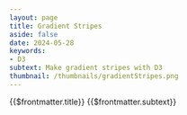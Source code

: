 ```yaml
---
layout: page
title: Gradient Stripes
aside: false
date: 2024-05-28
keywords:
- D3
subtext: Make gradient stripes with D3
thumbnail: /thumbnails/gradientStripes.png
---
```


<FigureTitle>{{$frontmatter.title}}</FigureTitle>
<SubtitleHeader>{{$frontmatter.subtext}}</SubtitleHeader>
<D3PlotContainer>
  <div class="font-light">
    <svg></svg>
  </div>
</D3PlotContainer>



<script setup>
  import { ref, computed, watch, onMounted } from 'vue';
  import * as d3 from 'd3';
  import { Legend } from '/components/legend.js';

  const dataset = ref(null);

  const width = 500;
  const height = 125;
  const marginTop = 20;
  const marginRight = 30;
  const marginBottom = 60;
  const marginLeft = 60;

  const circleRadius = 4;

  const innerWidth = width - marginLeft - marginRight;
  const innerHeight = height - marginTop - marginBottom;

  const dataFile = ref('https://raw.githubusercontent.com/dms-vep/Nipah_Malaysia_RBP_DMS/master/results/filtered_data/public_filtered/RBP_mutation_effects_cell_entry_CHO-bEFNB3.csv')

  async function fetchData() {
    const csv = await d3.csv(dataFile.value);
    const array = csv.map((d) => ({
      site: +d.site,
      wildtype: d.wildtype,
      mutant: d.mutant,
      entry: +d.entry_CHO_bEFNB3,
    }));

    const groups = d3.group(array, (d) => d.site);
    const meanData = Array.from(groups, ([site, siteData]) => ({
      site,
      entry: parseFloat(d3.mean(siteData, (d) => d.entry).toFixed(2)),
    }));

    dataset.value = meanData;
  }

  fetchData();

  const xScale = computed(() => {
    return d3.scaleLinear()
      .domain(d3.extent(dataset.value, d => d.site))
      .range([0, innerWidth])
  });

  const colorScale = computed(() => {
    return d3
      .scaleLinear()
      .domain(d3.extent(dataset.value, d => d.entry))
      .range([innerHeight, 0])
      .nice();
  });

  const xAxisGenerator = computed(() => {
    return d3.axisBottom().scale(xScale.value).tickSizeOuter(0);
  });

  const divergingColorScale = computed(() => {
    return d3.scaleDiverging(d3.interpolateRdBu)
      .domain([-4, 0, 1]);
  });

  let svg;
  onMounted(() => {
    svg = d3.select('svg')
      //.attr('width', width)
      //.attr('height', height)
      .attr('viewBox', `0 0 ${width} ${height}`)
      .append('g')
      .attr('transform', `translate(${marginLeft}, ${marginTop})`);
  });

  function makeColorChart() {

    const colorWidth = (innerWidth) / dataset.value.length;

    svg.selectAll('.color-rect')
      .data(dataset.value, d => d.site)
      .join(
        enter => enter.append('rect')
          .attr('class', 'color-rect')
          .attr('x', (d, i) => i * colorWidth)
          .attr('y', 0)
          .attr('width', colorWidth)
          .attr('height', innerHeight)
          .attr('fill', d => divergingColorScale.value(d.entry)),
        update => update
          .transition()
          .duration(2000)
          .attr('fill', d => divergingColorScale.value(d.entry)),
        exit => exit
          .remove()
      )
    const xAxis = svg.append('g')
      .attr('transform', `translate(0, ${innerHeight})`)
      .call(xAxisGenerator.value)
      .attr('font-size', '12px');

    xAxis.append('text')
      .attr('class', 'text')
      .attr('x', (innerWidth) / 2)
      .attr('y', 40)
      .attr('fill', 'currentColor')
      .attr('text-anchor', 'middle')
      .attr('font-size', '14px')
      .text('Site');

    svg.append('text')
      //.attr('class', 'text')
      .attr('x', 0)
      .attr('y', -5)
      .attr('fill', 'currentColor')
      .attr('text-anchor', 'start')
      .attr('font-size', '14px')
      .text('Mean Cell Entry');

    Legend(d3.scaleDiverging([-4, 0, 2], d3.interpolateRdBu).clamp(true), {
      //svgRef: legend.value,
      //title: "Mean Cell Entry",
      width: 150,
      tickValues: [-4, 0, 2],
      xcoord: 45,
      ycoord: 85,
    })
  }

  watch(dataset, () => {
    makeColorChart()
  });

</script>